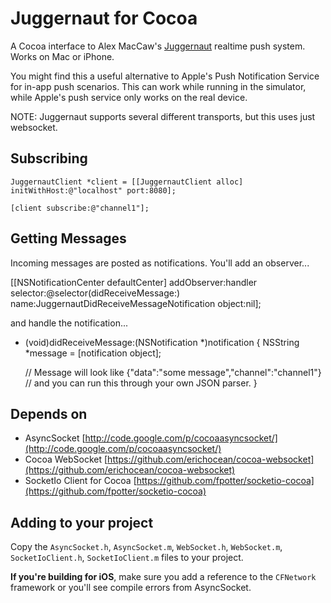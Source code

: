 # Juggernaut for Cocoa

A Cocoa interface to Alex MacCaw's [Juggernaut](https://github.com/maccman/juggernaut) realtime push system.  Works on Mac or iPhone.

You might find this a useful alternative to Apple's Push Notification Service for in-app push scenarios.  This can work while running in the simulator, while Apple's push service only works on the real device.

NOTE: Juggernaut supports several different transports, but this uses just websocket.

## Subscribing

    JuggernautClient *client = [[JuggernautClient alloc] initWithHost:@"localhost" port:8080];

    [client subscribe:@"channel1"];

## Getting Messages

Incoming messages are posted as notifications.  You'll add an observer...

  [[NSNotificationCenter defaultCenter] addObserver:handler
                                           selector:@selector(didReceiveMessage:)
                                               name:JuggernautDidReceiveMessageNotification
                                             object:nil];

and handle the notification...

   - (void)didReceiveMessage:(NSNotification *)notification {
     NSString *message = [notification object];
     
     // Message will look like {"data":"some message","channel":"channel1"}
     // and you can run this through your own JSON parser.
   }


## Depends on

* AsyncSocket [http://code.google.com/p/cocoaasyncsocket/](http://code.google.com/p/cocoaasyncsocket/)
* Cocoa WebSocket [https://github.com/erichocean/cocoa-websocket](https://github.com/erichocean/cocoa-websocket)
* SocketIo Client for Cocoa [https://github.com/fpotter/socketio-cocoa](https://github.com/fpotter/socketio-cocoa)
 
## Adding to your project

Copy the `AsyncSocket.h`, `AsyncSocket.m`, `WebSocket.h`, `WebSocket.m`, `SocketIoClient.h`, `SocketIoClient.m` files to your project.

**If you're building for iOS**, make sure you add a reference to the `CFNetwork` framework or you'll see compile errors from AsyncSocket.


